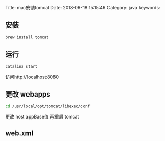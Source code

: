 Title: mac安装tomcat
Date: 2018-06-18 15:15:46
Category: java
keywords:


## 安装

```bash
brew install tomcat

```

## 运行

```
catalina start
```

访问http://localhost:8080

## 更改 webapps

```bash
cd /usr/local/opt/tomcat/libexec/conf
```

更改 host appBase值 再重启 tomcat


## web.xml